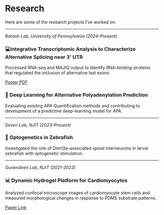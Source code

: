 # Research

Here are some of the research projects I’ve worked on:

---

*Barash Lab, University of Pennsylvania (2024–Present)*  

### 💻Integrative Transcriptomic Analysis to Characterize Alternative Splicing near 3' UTR
Processed RNA-seq and MAJIQ output to identify RNA-binding-proteins that regulated the inclusion of alternative last exons.

[Poster PDF](poster.pdf)

### 🧬 Deep Learning for Alternative Polyadenylation Prediction
Evaluating exisitng APA Quantification methods and contributing to development of a predictive deep-learning model for APA. 

---

*Severi Lab, NJIT (2023–Present)*  
### 🧠 Optogenetics in Zebrafish  
Investigated the role of Dmrt3a-associated spinal interneurons in larval zebrafish with optogenetic stimulation. 

---

*Guvendiren Lab, NJIT (2021-2023)*
### 📊 Dynamic Hydrogel Platform for Cardiomyocytes  
Analyzed confocal microscope images of cardiomyocyte stem cells and measured morphological changes in response to PDMS substrate patterns.

[Paper Link](https://advanced.onlinelibrary.wiley.com/doi/10.1002/adhm.202402228)
